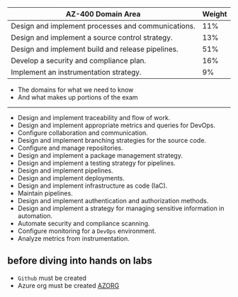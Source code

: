 |**AZ-400 Domain Area**|**Weight**|
|---|---|
|Design and implement processes and communications.|11%|
|Design and implement a source control strategy.|13%|
|Design and implement build and release pipelines.|51%|
|Develop a security and compliance plan.|16%|
|Implement an instrumentation strategy.|9%|
- The domains for what we need to know
- And what makes  up portions of  the exam

---

- Design and implement traceability and flow of work.
- Design and implement appropriate metrics and queries for DevOps.
- Configure collaboration and communication.
- Design and implement branching strategies for the source code.
- Configure and manage repositories.
- Design and implement a package management strategy.
- Design and implement a testing strategy for pipelines.
- Design and implement pipelines.
- Design and implement deployments.
- Design and implement infrastructure as code (IaC).
- Maintain pipelines.
- Design and implement authentication and authorization methods.
- Design and implement a strategy for managing sensitive information in automation.
- Automate security and compliance scanning.
- Configure monitoring for a `DevOps` environment.
- Analyze metrics from instrumentation.

## before diving  into hands on labs 
- `Github` must be created 
- Azure org must be created [AZORG](https://learn.microsoft.com/en-us/azure/devops/organizations/accounts/create-organization?view=azure-devops)
